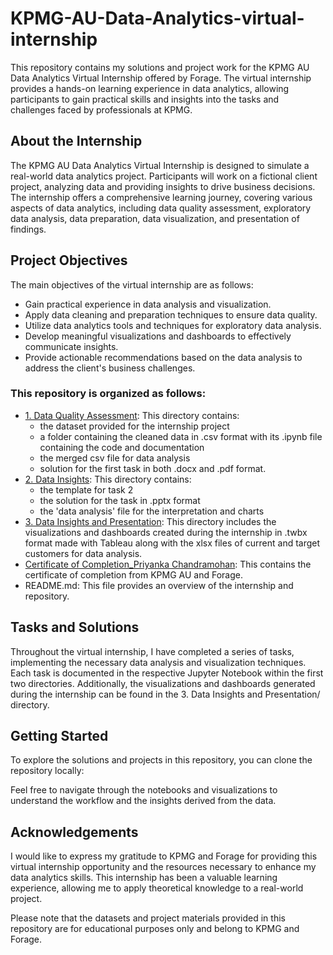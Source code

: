 # KPMG-AU-Data-Analytics-virtual-internship
This repository contains my solutions and project work for the KPMG AU Data Analytics Virtual Internship offered by Forage. The virtual internship provides a hands-on learning experience in data analytics, allowing participants to gain practical skills and insights into the tasks and challenges faced by professionals at KPMG.
## About the Internship
The KPMG AU Data Analytics Virtual Internship is designed to simulate a real-world data analytics project. Participants will work on a fictional client project, analyzing data and providing insights to drive business decisions. The internship offers a comprehensive learning journey, covering various aspects of data analytics, including data quality assessment, exploratory data analysis, data preparation, data visualization, and presentation of findings.

## Project Objectives
The main objectives of the virtual internship are as follows:
- Gain practical experience in data analysis and visualization.
- Apply data cleaning and preparation techniques to ensure data quality.
- Utilize data analytics tools and techniques for exploratory data analysis.
- Develop meaningful visualizations and dashboards to effectively communicate insights.
- Provide actionable recommendations based on the data analysis to address the client's business challenges.

### This repository is organized as follows:
- [1. Data Quality Assessment](https://github.com/priyankaChandramohan/KPMG-AU-Data-Analytics-virtual-internship/tree/master/1.%20Data%20Quality%20Assessment): This directory contains:
  - the dataset provided for the internship project
  - a folder containing the cleaned data in .csv format with its .ipynb file containing the code and documentation
  - the merged csv file for data analysis
  - solution for the first task in both .docx and .pdf format.
- [2. Data Insights](https://github.com/priyankaChandramohan/KPMG-AU-Data-Analytics-virtual-internship/tree/master/2.%20Data%20Insights): This directory contains:
  - the template for task 2
  - the solution for the task in .pptx format
  - the 'data analysis' file for the interpretation and charts 
- [3. Data Insights and Presentation](https://github.com/priyankaChandramohan/KPMG-AU-Data-Analytics-virtual-internship/tree/master/3.%20Data%20Insights%20and%20Presentation): This directory includes the visualizations and dashboards created during the internship in .twbx format made with Tableau along with the xlsx files of current and target customers for data analysis.
- [Certificate of Completion_Priyanka Chandramohan](https://forage-uploads-prod.s3.amazonaws.com/completion-certificates/KPMG%20AU/m7W4GMqeT3bh9Nb2c_KPMG%20AU_kYyDDgYKqdAc5vyfF_1672676708075_completion_certificate.pdf): This contains the certificate of completion from KPMG AU and Forage.
- README.md: This file provides an overview of the internship and repository.

## Tasks and Solutions
Throughout the virtual internship, I have completed a series of tasks, implementing the necessary data analysis and visualization techniques. Each task is documented in the respective Jupyter Notebook within the first two directories. Additionally, the visualizations and dashboards generated during the internship can be found in the 3. Data Insights and Presentation/ directory.

## Getting Started
To explore the solutions and projects in this repository, you can clone the repository locally:


Feel free to navigate through the notebooks and visualizations to understand the workflow and the insights derived from the data.

## Acknowledgements
I would like to express my gratitude to KPMG and Forage for providing this virtual internship opportunity and the resources necessary to enhance my data analytics skills. This internship has been a valuable learning experience, allowing me to apply theoretical knowledge to a real-world project.

Please note that the datasets and project materials provided in this repository are for educational purposes only and belong to KPMG and Forage.
